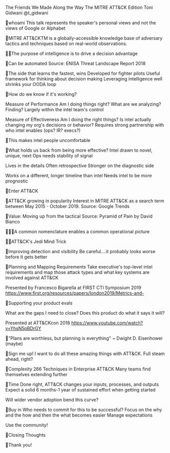 The Friends We Made Along the Way
The MITRE ATT&CK Edition
Toni Gidwani @t_gidwani

whoami
This talk represents the speaker's personal views and not the views of Google or Alphabet

MITRE ATT&CKTM is a globally-accessible knowledge base of adversary tactics and techniques based on real-world observations.

The purpose of intelligence is to drive a decision advantage

Can be automated Source: ENISA Threat Landscape Report 2018

The side that learns the fastest, wins
Developed for fighter pilots Useful framework for thinking about decision making Leveraging intelligence well shrinks your OODA loop

How do we know if it's working?

Measure of Performance Am I doing things right? What are we analyzing? Finding? Largely within the intel team's control

Measure of Effectiveness
Am I doing the right things?
Is intel actually changing my org's decisions or behavior?
Requires strong partnership with who intel enables (ops? IR? execs?)

This makes intel people uncomfortable

What holds us back from being more effective?
Intel drawn to novel, unique, next Ops needs stability of signal

Lives in the details Often retrospective Stronger on the diagnostic side

Works on a different, longer timeline than intel
Needs intel to be more prognostic

Enter ATT&CK

ATT&CK growing in popularity
Interest in MITRE ATT&CK as a search term between May 2015 - October 2019. Source: Google Trends

Value: Moving up from the tactical
Source: Pyramid of Pain by David Bianco

A common nomenclature enables a common operational picture

ATT&CK's Jedi Mind Trick

Improving detection and visibility
Be careful....it probably looks worse before it gets better

Planning and Mapping Requirements
Take executive's top-level intel requirements and map those attack types and what key systems are involved against ATT&CK

Presented by Francesco Bigarella at FIRST CTI Symposium 2019
https://www.first.org/resources/papers/london2019/Metrics-and-

Supporting your product evals

What are the gaps I need to close? Does this product do what it says it will?

Presented at ATT&CKcon 2018
https://www.youtube.com/watch?v=YhsN5pBDrGY

"Plans are worthless, but planning is everything"
~ Dwight D. Eisenhower (maybe)

Sign me up!
I want to do all these amazing things with ATT&CK. Full steam ahead, right?

Complexity
266 Techniques in Enterprise ATT&CK Many teams find themselves extending further

Time
Done right, ATT&CK changes your inputs, processes, and outputs
Expect a solid 6 months-1 year of sustained effort when getting started

Will wider vendor adoption bend this curve?

Buy in
Who needs to commit for this to be successful? Focus on the why and the how and then the what becomes easier Manage expectations

Use the community!

Closing Thoughts

Thank you!


